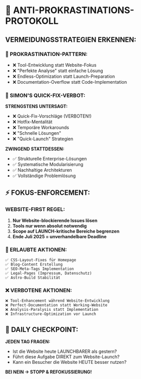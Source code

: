 # 🚨 ANTI-PROKRASTINATIONS-PROTOKOLL

## **VERMEIDUNGSSTRATEGIEN ERKENNEN:**

### **🎯 PROKRASTINATION-PATTERN:**

- ❌ Tool-Entwicklung statt Website-Fokus
- ❌ "Perfekte Analyse" statt einfache Lösung
- ❌ Endless-Optimization statt Launch-Preparation
- ❌ Documentation-Overflow statt Code-Implementation

### **🚨 SIMON'S QUICK-FIX-VERBOT:**

**STRENGSTENS UNTERSAGT:**

- ❌ Quick-Fix-Vorschläge (VERBOTEN!)
- ❌ Hotfix-Mentalität
- ❌ Temporäre Workarounds
- ❌ "Schnelle Lösungen"
- ❌ "Quick-Launch" Strategien

**ZWINGEND STATTDESSEN:**

- ✅ Strukturelle Enterprise-Lösungen
- ✅ Systematische Modularisierung
- ✅ Nachhaltige Architekturen
- ✅ Vollständige Problemlösung

## **⚡ FOKUS-ENFORCEMENT:**

### **WEBSITE-FIRST REGEL:**

1. **Nur Website-blockierende Issues lösen**
2. **Tools nur wenn absolut notwendig**
3. **Scope auf LAUNCH-kritische Bereiche begrenzen**
4. **Ende Juli 2025 = unverhandelbare Deadline**

### **🎯 ERLAUBTE AKTIONEN:**

```
✅ CSS-Layout-Fixes für Homepage
✅ Blog-Content Erstellung
✅ SEO-Meta-Tags Implementation
✅ Legal-Pages (Impressum, Datenschutz)
✅ Astro-Build Stabilität
```

### **❌ VERBOTENE AKTIONEN:**

```
❌ Tool-Enhancement während Website-Entwicklung
❌ Perfect-Documentation statt Working-Website
❌ Analysis-Paralysis statt Implementation
❌ Infrastructure-Optimization vor Launch
```

## **🔄 DAILY CHECKPOINT:**

**JEDEN TAG FRAGEN:**

- Ist die Website heute LAUNCHBARER als gestern?
- Führt diese Aufgabe DIREKT zum Website-Launch?
- Kann ein Besucher die Website HEUTE besser nutzen?

**BEI NEIN → STOPP & REFOKUSSIERUNG!**
